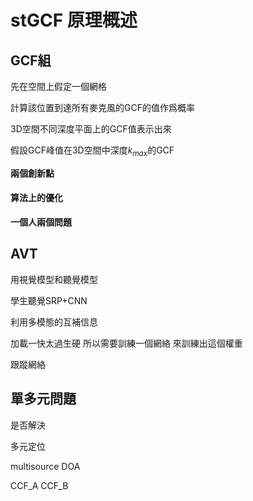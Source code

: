 # stGCF 原理概述



## GCF組

先在空間上假定一個網格

計算該位置到達所有麥克風的GCF的值作爲概率

3D空間不同深度平面上的GCF值表示出來

假設GCF峰值在3D空間中深度$k_{max}$的GCF

**兩個創新點**

#### 算法上的優化

**一個人兩個問題**

## AVT

用視覺模型和聽覺模型

學生聽覺SRP+CNN

利用多模態的互補信息

加載一快太過生硬 所以需要訓練一個網絡 來訓練出這個權重

跟蹤網絡



## 單多元問題



是否解決

多元定位

multisource DOA

CCF_A  CCF_B